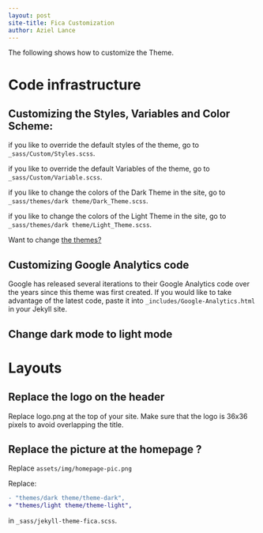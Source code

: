 ```yaml
---
layout: post
site-title: Fica Customization
author: Aziel Lance
---
```


The following shows how to customize the Theme.

# Code infrastructure 

## Customizing the Styles, Variables and Color Scheme:

if you like to override the default styles of the theme, go to `_sass/Custom/Styles.scss`.

if you like to override the default Variables of the theme, go to `_sass/Custom/Variable.scss`.

if you like to change the colors of the Dark Theme in the site, go to `_sass/themes/dark theme/Dark_Theme.scss`.

if you like to change the colors of the Light Theme in the site, go to `_sass/themes/dark theme/Light_Theme.scss`.

Want to change [the themes?](#how-to-change-dark-mode-to-light-mode)
## Customizing Google Analytics code

Google has released several iterations to their Google Analytics code over the years since this theme was first created. If you would like to take advantage of the latest code, paste it into `_includes/Google-Analytics.html` in your Jekyll site.
## Change dark mode to light mode

# Layouts
## Replace the logo on the header
Replace logo.png at the top of your site.
Make sure that the logo is 36x36 pixels to avoid overlapping the title.

## Replace the picture at the homepage ?

Replace `assets/img/homepage-pic.png`

Replace:

```diff
- "themes/dark theme/theme-dark",
+ "themes/light theme/theme-light",
```

in `_sass/jekyll-theme-fica.scss`.